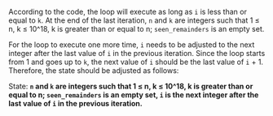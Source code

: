 According to the code, the loop will execute as long as `i` is less than or equal to `k`. At the end of the last iteration, `n` and `k` are integers such that 1 ≤ n, k ≤ 10^18, k is greater than or equal to n; `seen_remainders` is an empty set. 

For the loop to execute one more time, `i` needs to be adjusted to the next integer after the last value of `i` in the previous iteration. Since the loop starts from 1 and goes up to `k`, the next value of `i` should be the last value of `i` + 1. Therefore, the state should be adjusted as follows:

State: **`n` and `k` are integers such that 1 ≤ n, k ≤ 10^18, k is greater than or equal to n; `seen_remainders` is an empty set, `i` is the next integer after the last value of `i` in the previous iteration.**